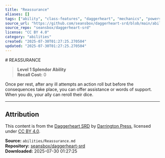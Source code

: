 ```yaml
---
title: "Reassurance"
aliases: []
tags: ["ability", "class-features", "daggerheart", "mechanics", "powers", "reference", "srd", "ttrpg"]
source_url: "https://github.com/seansbox/daggerheart-srd/blob/main/abilities/Reassurance.md"
source_repo: "seansbox/daggerheart-srd"
license: "CC BY 4.0"
category: "abilities"
created: "2025-07-30T01:27:25.270504"
updated: "2025-07-30T01:27:25.270504"
---
```


﻿# REASSURANCE

> **Level 1 Splendor Ability**  
> **Recall Cost:** 0

Once per rest, after any ill attempts an action roll but before the consequences take place, you can offer assistance or words of support. When you do, your ally can reroll their dice.

---

## Attribution

This content is from the [Daggerheart SRD](https://github.com/seansbox/daggerheart-srd/blob/main/abilities/Reassurance.md) by [Darrington Press](https://darringtonpress.com/), licensed under [CC BY 4.0](https://creativecommons.org/licenses/by/4.0/).

**Source:** `abilities/Reassurance.md`  
**Repository:** [seansbox/daggerheart-srd](https://github.com/seansbox/daggerheart-srd)  
**Downloaded:** 2025-07-30 01:27:25

